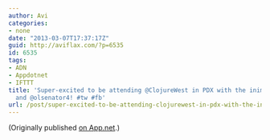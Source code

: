 ```yaml
---
author: Avi
categories:
- none
date: "2013-03-07T17:37:17Z"
guid: http://aviflax.com/?p=6535
id: 6535
tags:
- ADN
- Appdotnet
- IFTTT
title: 'Super-excited to be attending @ClojureWest in PDX with the inimitable @jeremyheiler
  and @olsenator4! #tw #fb'
url: /post/super-excited-to-be-attending-clojurewest-in-pdx-with-the-inimitable-jeremyheiler-and-olsenator4-tw-fb/
---
```

(Originally published [on App.net](http://alpha.app.net/aviflax/post/3620832).)